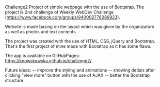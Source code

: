 Challenge2
Project of simple webpage with the use of Bootstrap. The project is 2nd challenge of Weekly WebDev Challenge (https://www.facebook.com/groups/940002776068923).

Website is made basing on the layout which was given by the organizators as well as photos and text contents. 

The project was created with the use of HTML, CSS, jQuery and Bootstrap. That's the first project of mine made with Bootstrap so it has some flaws. 

The app is available on GitHubPages: https://knowakowska.github.io/challenge2/ 

Future ideas:
-- improve the styling and animations
-- showing detials after clicking "view more" button with the use of AJAX
-- better the Bootstrap structure

